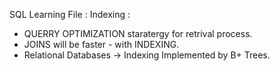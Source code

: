 SQL Learning File :
Indexing :
  * QUERRY OPTIMIZATION staratergy for retrival process.
  * JOINS will be faster - with INDEXING.
  * Relational Databases -> Indexing Implemented by B+ Trees.
